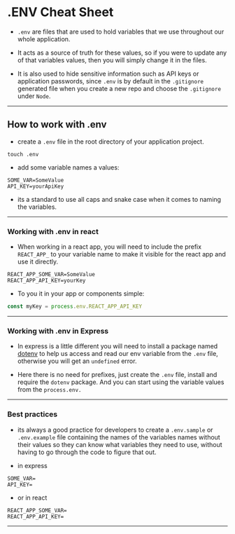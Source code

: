 # .ENV Cheat Sheet

- `.env` are files that are used to hold variables that we use throughout our whole application.

- It acts as a source of truth for these values, so if you were to update any of that variables values, then you will simply change it in the files.

- It is also used to hide sensitive information such as API keys or application passwords, since `.env` is by default in the `.gitignore` generated file when you create a new repo and choose the `.gitignore` under `Node`.

___

## How to work with .env

- create a `.env` file in the root directory of your application project.

```shell
touch .env
```

- add some variable names a values:

```env
SOME_VAR=SomeValue
API_KEY=yourApiKey
```

- its a standard to use all caps and snake case when it comes to naming the variables.

___

### Working with .env in react

- When working in a react app, you will need to include the prefix `REACT_APP_` to your variable name to make it visible for the react app and use it directly.

```env
REACT_APP_SOME_VAR=SomeValue
REACT_APP_API_KEY=yourKey
```

- To you it in your app or components simple:

```js
const myKey = process.env.REACT_APP_API_KEY
```

___

### Working with .env in Express

- In express is a little different you will need to install a package named [dotenv](https://www.npmjs.com/package/dotenv) to help us access and read our env variable from the `.env` file, otherwise you will get an `undefined` error.

- Here there is no need for prefixes, just create the `.env` file, install and require the `dotenv` package. And you can start using the variable values from the `process.env.`

___

### Best practices

- its always a good practice for developers to create a `.env.sample` or `.env.example` file containing the names of the variables names without their values so they can know what variables they need to use, without having to go through the code to figure that out.

- in express

```env
SOME_VAR=
API_KEY=
```

- or in react

```env
REACT_APP_SOME_VAR=
REACT_APP_API_KEY=
```

___
